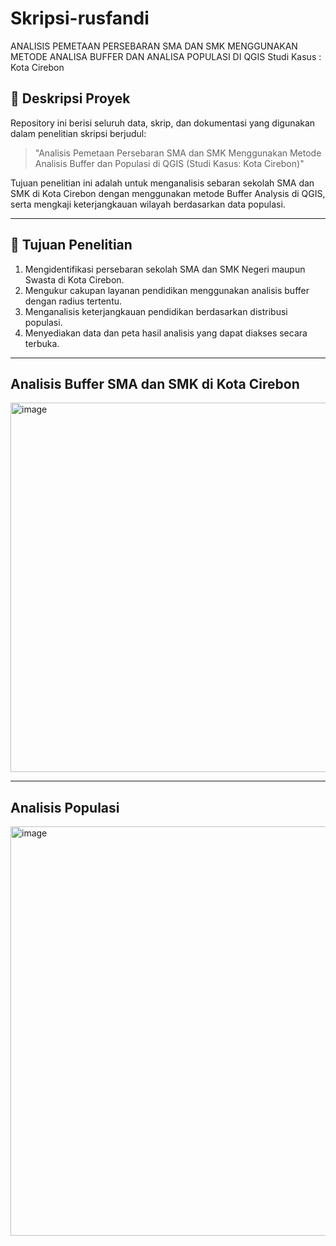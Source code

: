 # Skripsi-rusfandi
ANALISIS PEMETAAN PERSEBARAN SMA DAN SMK MENGGUNAKAN METODE ANALISA BUFFER DAN ANALISA POPULASI DI QGIS Studi Kasus : Kota Cirebon
## 📖 Deskripsi Proyek
Repository ini berisi seluruh data, skrip, dan dokumentasi yang digunakan dalam penelitian skripsi berjudul:

> "Analisis Pemetaan Persebaran SMA dan SMK Menggunakan Metode Analisis Buffer dan Populasi di QGIS (Studi Kasus: Kota Cirebon)"

Tujuan penelitian ini adalah untuk menganalisis sebaran sekolah SMA dan SMK di Kota Cirebon dengan menggunakan metode Buffer Analysis di QGIS, serta mengkaji keterjangkauan wilayah berdasarkan data populasi.

---

## 🎯 Tujuan Penelitian
1. Mengidentifikasi persebaran sekolah SMA dan SMK Negeri maupun Swasta di Kota Cirebon.
2. Mengukur cakupan layanan pendidikan menggunakan analisis buffer dengan radius tertentu.
3. Menganalisis keterjangkauan pendidikan berdasarkan distribusi populasi.
4. Menyediakan data dan peta hasil analisis yang dapat diakses secara terbuka.

---
##  Analisis Buffer SMA dan SMK di Kota Cirebon 

<img width="834" height="591" alt="image" src="https://github.com/user-attachments/assets/f1b18ac6-cb65-48e8-8a35-c9ffe645ede2" />

---
##  Analisis Populasi 
<img width="915" height="655" alt="image" src="https://github.com/user-attachments/assets/fbc4375f-95d5-4b64-af27-8be44cc9d6e1" />

